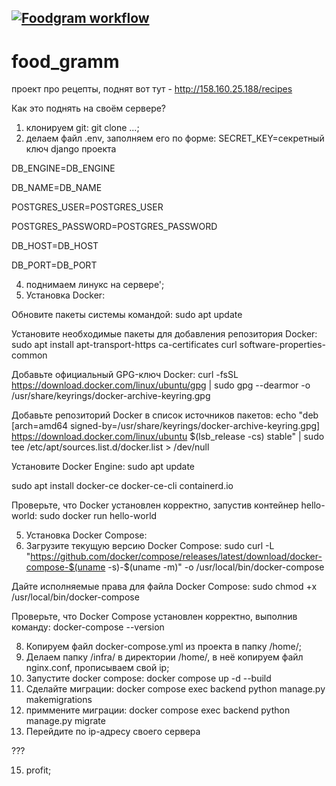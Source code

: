 [![Foodgram workflow](https://github.com/solydus/foodrammm/actions/workflows/foodgram_workflow.yml/badge.svg)](https://github.com/solydus/foodrammm/actions/workflows/foodgram_workflow.yml)
---

# food_gramm
проект про рецепты, поднят вот тут - http://158.160.25.188/recipes

Как это поднять на своём сервере?

1. клонируем git: git clone ...;
2. делаем файл .env, заполняем его по форме:
  SECRET_KEY=секретный ключ django проекта

  DB_ENGINE=DB_ENGINE
  
  DB_NAME=DB_NAME
  
  POSTGRES_USER=POSTGRES_USER
  
  POSTGRES_PASSWORD=POSTGRES_PASSWORD
  
  DB_HOST=DB_HOST
  
  DB_PORT=DB_PORT
  
4. поднимаем линукс на сервере';
5. Установка Docker:

Обновите пакеты системы командой:
  sudo apt update
  
Установите необходимые пакеты для добавления репозитория Docker:
  sudo apt install apt-transport-https ca-certificates curl software-properties-common
  
Добавьте официальный GPG-ключ Docker:
  curl -fsSL https://download.docker.com/linux/ubuntu/gpg | sudo gpg --dearmor -o /usr/share/keyrings/docker-archive-keyring.gpg
  
Добавьте репозиторий Docker в список источников пакетов:
  echo "deb [arch=amd64 signed-by=/usr/share/keyrings/docker-archive-keyring.gpg] https://download.docker.com/linux/ubuntu $(lsb_release -cs) stable" | sudo tee /etc/apt/sources.list.d/docker.list > /dev/null
  
Установите Docker Engine:
  sudo apt update
  
  sudo apt install docker-ce docker-ce-cli containerd.io
  
Проверьте, что Docker установлен корректно, запустив контейнер hello-world:
  sudo docker run hello-world

  5. Установка Docker Compose:
  6. Загрузите текущую версию Docker Compose:
  sudo curl -L "https://github.com/docker/compose/releases/latest/download/docker-compose-$(uname -s)-$(uname -m)" -o /usr/local/bin/docker-compose

Дайте исполняемые права для файла Docker Compose:
  sudo chmod +x /usr/local/bin/docker-compose
  
Проверьте, что Docker Compose установлен корректно, выполнив команду:
  docker-compose --version

8. Копируем файл docker-compose.yml из проекта в папку /home/;
9. Делаем папку /infra/ в директории /home/, в неё копируем файл nginx.conf, прописываем свой ip;
10. Запустите docker compose:
  docker compose up -d --build
11. Сделайте миграции:
  docker compose exec backend python manage.py makemigrations
12. приммените миграции:
  docker compose exec backend python manage.py migrate
13. Перейдите по ip-адресу своего сервера

???

15. profit;
